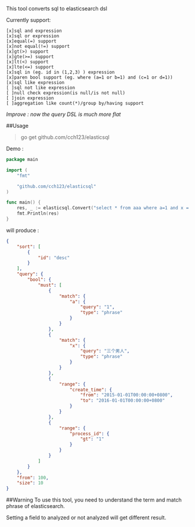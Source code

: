 This tool converts sql to elasticsearch dsl

Currently support:

```
[x]sql and expression
[x]sql or expression
[x]equal(=) support
[x]not equal(!=) support
[x]gt(>) support
[x]gte(>=) support
[x]lt(<) support
[x]lte(<=) support
[x]sql in (eg. id in (1,2,3) ) expression
[x]paren bool support (eg. where (a=1 or b=1) and (c=1 or d=1))
[x]sql like expression
[ ]sql not like expression
[ ]null check expression(is null/is not null)
[ ]join expression
[ ]aggregation like count(*)/group by/having support
```

*Improve : now the query DSL is much more flat*

##Usage

> go get github.com/cch123/elasticsql

Demo :
```go
package main

import (
    "fmt"

    "github.com/cch123/elasticsql"
)

func main() {
    res, _ := elasticsql.Convert("select * from aaa where a=1 and x = '三个男人' and create_time between '2015-01-01T00:00:00+0800' and '2016-01-01T00:00:00+0800' and process_id > 1 order by id desc limit 100,10")
    fmt.Println(res)
}

```
will produce :
```json
{
    "sort": [
        {
            "id": "desc"
        }
    ],
    "query": {
        "bool": {
            "must": [
                {
                    "match": {
                        "a": {
                            "query": "1",
                            "type": "phrase"
                        }
                    }
                },
                {
                    "match": {
                        "x": {
                            "query": "三个男人",
                            "type": "phrase"
                        }
                    }
                },
                {
                    "range": {
                        "create_time": {
                            "from": "2015-01-01T00:00:00+0800",
                            "to": "2016-01-01T00:00:00+0800"
                        }
                    }
                },
                {
                    "range": {
                        "process_id": {
                            "gt": "1"
                        }
                    }
                }
            ]
        }
    },
    "from": 100,
    "size": 10
}
```

##Warning
To use this tool, you need to understand the term and match phrase of elasticsearch.

Setting a field to analyzed or not analyzed will get different result.

